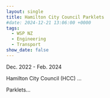 ```yaml
---
layout: single
title: Hamilton City Council Parklets
#date: 2024-12-21 13:06:00 +0000
tags:
  - WSP NZ
  - Engineering
  - Transport
show_date: false
---
```

Dec. 2022 - Feb. 2024

Hamilton City Council (HCC) ...

Parklets...